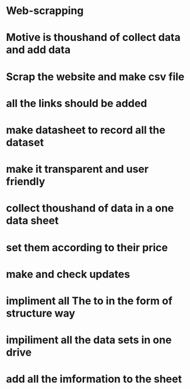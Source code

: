# Web-scrapping
# Motive is thoushand of collect data and add data
# Scrap the website and make csv file
# all the links should be added
# make datasheet to record all the dataset
# make it transparent and user friendly
# collect thoushand of data in a one data sheet
# set them according to their price
# make and check updates
# impliment all The to in the form of structure way
# impiliment all the data sets in one drive
# add all the imformation to the sheet
